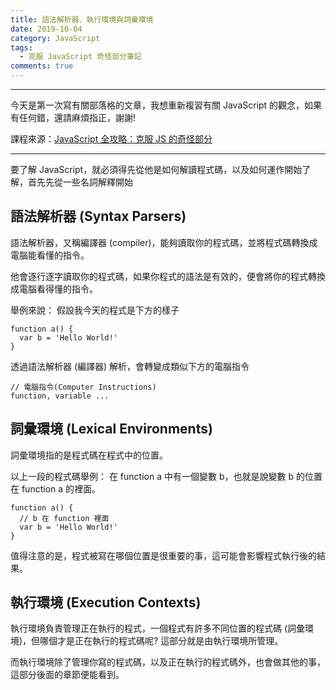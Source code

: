 ```yaml
---
title: 語法解析器、執行環境與詞彙環境
date: 2019-10-04
category: JavaScript
tags: 
  - 克服 JavaScript 奇怪部分筆記
comments: true
---
```

---
今天是第一次寫有關部落格的文章，我想重新複習有關 JavaScript 的觀念，如果有任何錯，還請麻煩指正，謝謝!

課程來源：[JavaScript 全攻略：克服 JS 的奇怪部分](https://www.udemy.com/course/javascriptjs/)

---

要了解 JavaScript，就必須得先從他是如何解讀程式碼，以及如何運作開始了解，首先先從一些名詞解釋開始

## 語法解析器 (Syntax Parsers)
語法解析器，又稱編譯器 (compiler)，能夠讀取你的程式碼，並將程式碼轉換成電腦能看懂的指令。

他會逐行逐字讀取你的程式碼，如果你程式的語法是有效的，便會將你的程式轉換成電腦看得懂的指令。

舉例來說：
假設我今天的程式是下方的樣子
```
function a() {
  var b = 'Hello World!'
}
```

透過語法解析器 (編譯器) 解析，會轉變成類似下方的電腦指令

```
// 電腦指令(Computer Instructions)
function, variable ...
```

## 詞彙環境 (Lexical Environments)
詞彙環境指的是程式碼在程式中的位置。

以上一段的程式碼舉例：
在 function a 中有一個變數 b，也就是說變數 b 的位置在 function a 的裡面。
```
function a() {
  // b 在 function 裡面
  var b = 'Hello World!'
}
```

值得注意的是，程式被寫在哪個位置是很重要的事，這可能會影響程式執行後的結果。


## 執行環境 (Execution Contexts)
執行環境負責管理正在執行的程式，一個程式有許多不同位置的程式碼 (詞彙環境)，但哪個才是正在執行的程式碼呢? 這部分就是由執行環境所管理。

而執行環境除了管理你寫的程式碼，以及正在執行的程式碼外，也會做其他的事，這部分後面的章節便能看到。
